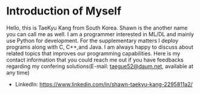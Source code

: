 # Introduction of Myself
Hello, this is TaeKyu Kang from South Korea. Shawn is the another name you can call me as well.
I am a programmer interested in ML/DL and mainly use Python for development. For the supplementary matters I deploy programs along with C, C++,and Java.
I am always happy to discuss about related topics that improves our programming capabilities. Here is my contact information that you could reach me out if you have feedbacks regarding my confering solutions(E-mail: taegue52@daum.net, available at any time)

* LinkedIn: https://www.linkedin.com/in/shawn-taekyu-kang-2295811a2/


<!---
Shawn-gitman/Shawn-gitman is a ✨ special ✨ repository because its `README.md` (this file) appears on your GitHub profile.
You can click the Preview link to take a look at your changes.
--->
